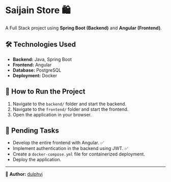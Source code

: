 # Saijain Store 🛍️

A Full Stack project using **Spring Boot (Backend)** and **Angular (Frontend)**.

## 🛠 Technologies Used
- **Backend:** Java, Spring Boot
- **Frontend:** Angular
- **Database:** PostgreSQL
- **Deployment:** Docker

## 🚀 How to Run the Project
1. Navigate to the `backend/` folder and start the backend.
2. Navigate to the `frontend/` folder and start the frontend.
3. Open the application in your browser.

## 📌 Pending Tasks
- Develop the entire frontend with Angular. ✅
- Implement authentication in the backend using JWT. ✅
- Create a `docker-compose.yml` file for containerized deployment.
- Deploy the application.


---

👤 **Author:** [dulphyj](https://github.com/dulphyj)

